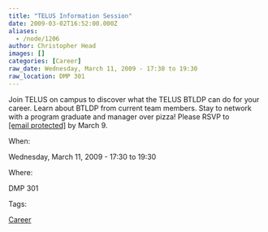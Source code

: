 ```yaml
---
title: "TELUS Information Session"
date: 2009-03-02T16:52:00.000Z
aliases:
  - /node/1206
author: Christopher Head
images: []
categories: [Career]
raw_date: Wednesday, March 11, 2009 - 17:30 to 19:30
raw_location: DMP 301
---
```


Join TELUS on campus to discover what the TELUS BTLDP can do for your career. Learn
about BTLDP from current team members. Stay to network with a program graduate and
manager over pizza! Please RSVP to [\[email protected\]](/cdn-cgi/l/email-protection#690804101d0c051c1a290e04080005470a0604) by March 9.

When: 

Wednesday, March 11, 2009 - 17:30 to 19:30

Where: 

DMP 301

Tags: 

[Career](/career)
